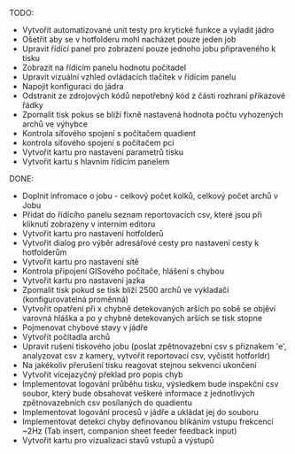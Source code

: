 

TODO:
* Vytvořit automatizované unit testy pro krytické funkce a vyladit jádro
* Ošetřit aby se v hotfolderu mohl nacházet pouze jeden job
* Upravit řídící panel pro zobrazení pouze jednoho jobu připraveného k tisku
* Zobrazit na řídícím panelu hodnotu počítadel
* Upravit vizuální vzhled ovládacích tlačítek v řídícím panelu
* Napojit konfiguraci do jádra
* Odstranit ze zdrojových kódů nepotřebný kód z části rozhraní příkazové řádky
* Zpomalit tisk pokus se blíží fixně nastavená hodnota počtu vyhozených archů ve výhybce
* Kontrola síťového spojení s počítačem quadient
* kontrola síťového spojení s počítačem pci
* Vytvořit kartu pro nastavení parametrů tisku
* Vytvořit kartu s hlavním řídícím panelem


DONE:

* Doplnit infromace o jobu - celkový počet kolků, celkový počet archů v Jobu
* Přidat do řídícího panelu seznam reportovacích csv, které jsou při kliknutí zobrazeny v interním editoru
* Vytvořit kartu pro nastavení hotfolderů
* Vytvořit dialog pro výběr adresářové cesty pro nastavení cesty k hotfolderům
* Vytvořit kartu pro nastavení sítě
* Kontrola připojení GISového počítače, hlášení s chybou
* Vytvořit kartu pro nastavení jazka
* Zpomalit tisk pokud se tisk blíží 2500 archů ve vykladači (konfigurovatelná proměnná)
* Vytvořit opatření při x chybně detekovaných arších po sobě se objěví varovná hláška a po y chybně detekovaných arších se tisk stopne
* Pojmenovat chybové stavy v jádře
* Vytvořit počítadla archů
* Upravit rušení tiskového jobu (poslat zpětnovazební csv s přiznakem 'e', analyzovat csv z kamery, vytvořit reportovací csv, vyčistit hotforldr)
* Na jakékoliv přerušení tisku reagovat stejnou sekvencí ukončení
* Vytvořit vícejazyčný překlad pro popis chyb
* Implementovat logování průběhu tisku, výsledkem bude inspekční csv soubor, který bude obsahovat veškeré informace z jednotlivých zpětnovazebních csv posílaných do quadientu
* Implementovat logování procesů v jádře a ukládat jej do souboru
* Implementovat detekci chyby definovanou blikáním vstupu frekcencí ~2Hz (Tab insert, companion sheet feeder feedback input)
* Vytvořit kartu pro vizualizaci stavů vstupů a výstupů


